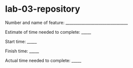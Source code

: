 # lab-03-repository
Number and name of feature: ________________________________

Estimate of time needed to complete: _____

Start time: _____

Finish time: _____

Actual time needed to complete: _____